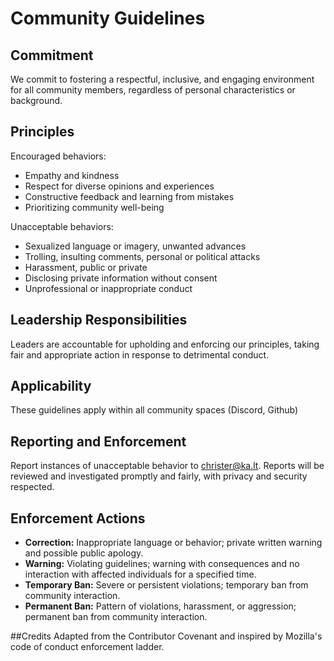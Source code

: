 # Community Guidelines
## Commitment
We commit to fostering a respectful, inclusive, and engaging environment for all community members, regardless of personal characteristics or background.

## Principles
Encouraged behaviors:
- Empathy and kindness
- Respect for diverse opinions and experiences
- Constructive feedback and learning from mistakes
- Prioritizing community well-being

Unacceptable behaviors:
- Sexualized language or imagery, unwanted advances
- Trolling, insulting comments, personal or political attacks
- Harassment, public or private
- Disclosing private information without consent
- Unprofessional or inappropriate conduct

## Leadership Responsibilities
Leaders are accountable for upholding and enforcing our principles, taking fair and appropriate action in response to detrimental conduct.

## Applicability
These guidelines apply within all community spaces (Discord, Github)

## Reporting and Enforcement
Report instances of unacceptable behavior to christer@ka.lt. Reports will be reviewed and investigated promptly and fairly, with privacy and security respected.

## Enforcement Actions
* **Correction:** Inappropriate language or behavior; private written warning and possible public apology.
* **Warning:** Violating guidelines; warning with consequences and no interaction with affected individuals for a specified time.
* **Temporary Ban:** Severe or persistent violations; temporary ban from community interaction.
* **Permanent Ban:** Pattern of violations, harassment, or aggression; permanent ban from community interaction.

##Credits
Adapted from the Contributor Covenant and inspired by Mozilla's code of conduct enforcement ladder.
